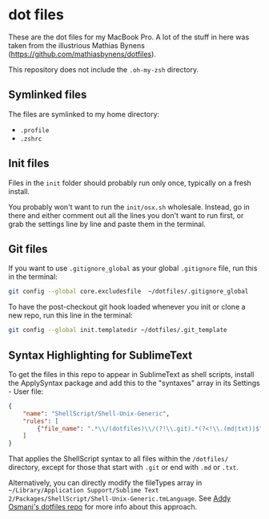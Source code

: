 # dot files

These are the dot files for my MacBook Pro. A lot of the stuff in here was
taken from the illustrious Mathias Bynens (https://github.com/mathiasbynens/dotfiles).

This repository does not include the `.oh-my-zsh` directory.

## Symlinked files
The  files are symlinked to my home directory:

* `.profile`
* `.zshrc`

## Init files

Files in the `init` folder should probably run only once, typically on a fresh
install.

You probably won't want to run the `init/osx.sh` wholesale. Instead, go in
there and either comment out all the lines you don't want to run
first, or grab the settings line by line and paste them in the terminal.

## Git files

If you want to use `.gitignore_global` as your global `.gitignore` file, run this in the terminal:

```bash
git config --global core.excludesfile  ~/dotfiles/.gitignore_global
```

To have the post-checkout git hook loaded whenever you init or clone a new repo, run this line in the terminal:

```bash
git config --global init.templatedir ~/dotfiles/.git_template
```

## Syntax Highlighting for SublimeText

To get the files in this repo to appear in SublimeText as shell scripts, install the ApplySyntax package and add this to the "syntaxes" array in its Settings - User file:

```json
{
    "name": "ShellScript/Shell-Unix-Generic",
    "rules": [
        {"file_name": ".*\\/(dotfiles)\\/(?!\\.git).*(?<!\\.(md|txt))$"}
    ]
}
```

That applies the ShellScript syntax to all files within the `/dotfiles/` directory, except for those that start with `.git` or end with `.md` or `.txt`.

Alternatively, you can directly modify the fileTypes array in `~/Library/Application Support/Sublime Text 2/Packages/ShellScript/Shell-Unix-Generic.tmLanguage`. See [Addy Osmani's dotfiles repo](https://github.com/addyosmani/dotfiles) for more info about this approach.
